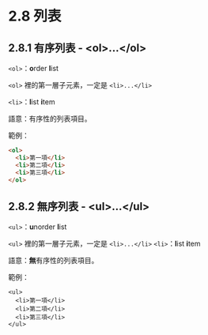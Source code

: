 # 2.8 列表

## 2.8.1 有序列表 - &lt;ol&gt;...&lt;/ol&gt;

`<ol>`：**o**rder **l**ist

`<ol>` 裡的第一層子元素，一定是 `<li>...</li>`

`<li>`：**l**ist **i**tem

語意：有序性的列表項目。

範例：

```html
<ol>
  <li>第一項</li>
  <li>第二項</li>
  <li>第三項</li>
</ol>
```

## 2.8.2 無序列表 - &lt;ul&gt;...&lt;/ul&gt;

`<ul>`：**u**norder **l**ist

`<ul>` 裡的第一層子元素，一定是 `<li>...</li>`
`<li>`：**l**ist **i**tem



語意：**無**有序性的列表項目。

範例：

```
<ul>
  <li>第一項</li>
  <li>第二項</li>
  <li>第三項</li>
</ul>
```



